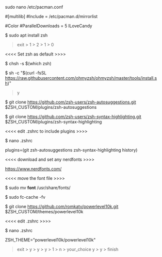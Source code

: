 sudo nano /etc/pacman.conf

#[multilib]
#Include = /etc/pacman.d/mirrorlist

#Color
#ParallelDownloads = 5
ILoveCandy

$ sudo apt install zsh

> exit > 1 > 2 > 1 > 0

<<<< Set zsh as default >>>>

$ chsh -s $(which zsh)

$ sh -c "$(curl -fsSL https://raw.githubusercontent.com/ohmyzsh/ohmyzsh/master/tools/install.sh)"

> y

$ git clone https://github.com/zsh-users/zsh-autosuggestions.git $ZSH_CUSTOM/plugins/zsh-autosuggestions

$ git clone https://github.com/zsh-users/zsh-syntax-highlighting.git $ZSH_CUSTOM/plugins/zsh-syntax-highlighting

<<<< edit .zshrc to include plugins >>>>

$ nano .zshrc

plugins=(git zsh-autosuggestions zsh-syntax-highlighting history)

<<<< download and set any nerdfonts >>>>

https://www.nerdfonts.com/

<<<< move the font file >>>>

$ sudo mv __font__ /usr/share/fonts/

$ sudo fc-cache -fv

$ git clone https://github.com/romkatv/powerlevel10k.git $ZSH_CUSTOM/themes/powerlevel10k

<<<< edit .zshrc >>>>

$ nano .zshrc

ZSH_THEME="powerlevel10k/powerlevel10k"

> exit > y > y > y > 1 > n > your_choice
> y > y > finish
